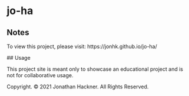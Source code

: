 # jo-ha
## Notes
<p>To view this project, please visit: https://jonhk.github.io/jo-ha/</p>
## Usage
<p>This project site is meant only to showcase an educational project and is not for collaborative usage.</p>
<p>Copyright. © 2021 Jonathan Hackner. All Rights Reserved.</p>

